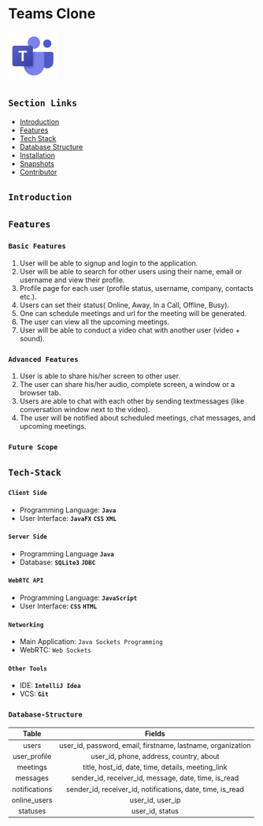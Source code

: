 # Teams Clone

<img src="/assets/teamslogo.png" height="100px" width="100px">

## `Section Links`
- [Introduction](#Introduction)  
- [Features](#Features)  
- [Tech Stack](#Tech-Stack)  
- [Database Structure](#Database-Structure)  
- [Installation](#Installation)  
- [Snapshots](#Snapshots)  
- [Contributor](#Contributor)  


## `Introduction`

## `Features`
### `Basic Features`
1. User will be able to signup and login to the application.
2. User will be able to search for other users using their name, email or username and view their profile.
3. Profile page for each user (profile status, username, company, contacts etc.).
4. Users can set their status( Online, Away, In a Call, Offline, Busy).
5. One can schedule meetings and url for the meeting will be generated.
6. The user can view all the upcoming meetings.
7. User will be able to conduct a video chat with another user (video + sound).


### `Advanced Features`
1. User is able to share his/her screen to other user.
2. The user can share his/her audio, complete screen, a window or a browser tab.
3. Users are able to chat with each other by sending textmessages (like conversation window next to the video).
4. The user will be notified about scheduled meetings, chat messages, and upcoming meetings.

### `Future Scope`


## `Tech-Stack`

#### `Client Side`
- Programming Language: **`Java`**
- User Interface: **`JavaFX`** **`CSS`** **`XML`**

#### `Server Side`
- Programming Language **`Java`**
- Database: **`SQLite3`** **`JDBC`**

#### `WebRTC API`
- Programming Language: **`JavaScript`**
- User Interface: **`CSS`** **`HTML`**

#### `Networking`
- Main Application: `Java Sockets Programming`
- WebRTC: `Web Sockets`

#### `Other Tools`
- IDE: **`IntelliJ Idea`**
- VCS: **`Git`**


### `Database-Structure`

| Table |Fields|
|:-------:|:--------------------:|
|users|user_id, password, email, firstname, lastname, organization|
|user_profile|user_id, phone, address, country, about|
|meetings|title, host_id, date, time, details, meeting_link|
|messages|sender_id, receiver_id, message, date, time, is_read|
|notifications|sender_id, receiver_id, notifications, date, time, is_read|
|online_users|user_id, user_ip|
|statuses|user_id, status|
